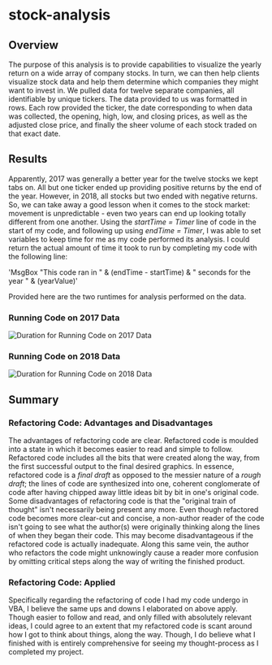 # stock-analysis
## Overview
The purpose of this analysis is to provide capabilities to visualize the yearly return on a wide array of company stocks. In turn, we can then help clients visualize stock data and help them determine which companies they might want to invest in.
We pulled data for twelve separate companies, all identifiable by unique tickers. The data provided to us was formatted in rows. Each row provided the ticker, the date corresponding to when data was collected, the opening, high, low, and closing prices, as well as the adjusted close price, and finally the sheer volume of each stock traded on that exact date.
## Results
Apparently, 2017 was generally a better year for the twelve stocks we kept tabs on. All but one ticker ended up providing positive returns by the end of the year. However, in 2018, all stocks but two ended with negative returns. So, we can take away a good lesson when it comes to the stock market: movement is unpredictable - even two years can end up looking totally different from one another.
Using the *startTime = Timer* line of code in the start of my code, and following up using *endTime = Timer*, I was able to set variables to keep time for me as my code performed its analysis. I could return the actual amount of time it took to run by completing my code with the following line:

'MsgBox "This code ran in " & (endTime - startTime) & " seconds for the year " & (yearValue)'

Provided here are the two runtimes for analysis performed on the data.
### Running Code on 2017 Data
![Duration for Running Code on 2017 Data](VBA_Challenge_2017.png)
### Running Code on 2018 Data
![Duration for Running Code on 2018 Data](VBA_Challenge_2018.png)

## Summary
### Refactoring Code: Advantages and Disadvantages
The advantages of refactoring code are clear. Refactored code is moulded into a state in which it becomes easier to read and simple to follow. Refactored code includes all the bits that were created along the way, from the first successful output to the final desired graphics. In essence, refactored code is a *final draft* as opposed to the messier nature of a *rough draft*; the lines of code are synthesized into one, coherent conglomerate of code after having chipped away little ideas bit by bit in one's original code.
Some disadvantages of refactoring code is that the "original train of thought" isn't necessarily being present any more. Even though refactored code becomes more clear-cut and concise, a non-author reader of the code isn't going to see what the author(s) were originally thinking along the lines of when they began their code. This may become disadvantageous if the refactored code is actually inadequate. Along this same vein, the author who refactors the code might unknowingly cause a reader more confusion by omitting critical steps along the way of writing the finished product.
### Refactoring Code: Applied
Specifically regarding the refactoring of code I had my code undergo in VBA, I believe the same ups and downs I elaborated on above apply. Though easier to follow and read, and only filled with absolutely relevant ideas, I could agree to an extent that my refactored code is scant around how I got to think about things, along the way. Though, I do believe what I finished with is entirely comprehensive for seeing my thought-process as I completed my project.